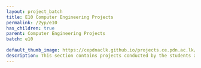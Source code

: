 ```yaml
---
layout: project_batch
title: E10 Computer Engineering Projects
permalink: /2yp/e10
has_children: true
parent: Computer Engineering Projects
batch: e10
    
default_thumb_image: https://cepdnaclk.github.io/projects.ce.pdn.ac.lk/data/categories/2yp/thumbnail.jpg
description: This section contains projects conducted by the students after their second year. Usually, these projects are conducted by groups of 3 students, and followed by Agile principles.
---
```

